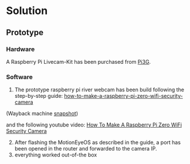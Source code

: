 # Solution

## Prototype

### Hardware 

A Raspberry Pi Livecam-Kit has been purchased from [Pi3G](https://buyzero.de/products/livecam-kit). 

### Software

1. The prototype raspberry pi river webcam has been build following the step-by-step guide: [how-to-make-a-raspberry-pi-zero-wifi-security-camera](https://www.the-diy-life.com/how-to-make-a-raspberry-pi-zero-wifi-security-camera/)

(Wayback machine [snapshot](https://web.archive.org/web/20211109165219/https://www.the-diy-life.com/how-to-make-a-raspberry-pi-zero-wifi-security-camera/))

and the following youtube video: [How To Make A Raspberry Pi Zero WiFi Security Camera](https://www.youtube.com/watch?v=ll5d342QaCY)

2. After flashing the MotionEyeOS as described in the guide, a port has been opened in the router and forwarded to the camera IP.
3. everything worked out-of-the box  
